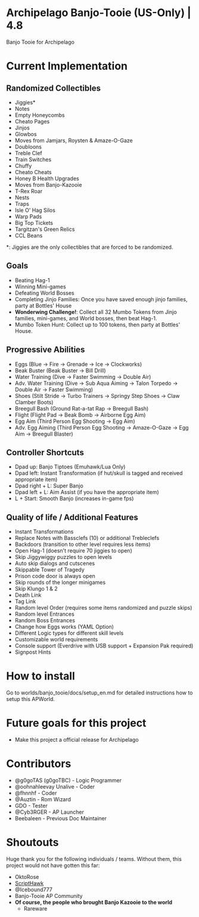 # Archipelago Banjo-Tooie (US-Only) | 4.8
Banjo Tooie for Archipelago 

# Current Implementation
## Randomized Collectibles
- Jiggies*
- Notes
- Empty Honeycombs
- Cheato Pages
- Jinjos
- Glowbos
- Moves from Jamjars, Roysten & Amaze-O-Gaze
- Doubloons
- Treble Clef
- Train Switches
- Chuffy
- Cheato Cheats
- Honey B Health Upgrades
- Moves from Banjo-Kazooie
- T-Rex Roar
- Nests
- Traps
- Isle O' Hag Silos
- Warp Pads
- Big Top Tickets
- Targitzan's Green Relics
- CCL Beans

\*: Jiggies are the only collectibles that are forced to be randomized.

## Goals
- Beating Hag-1
- Winning Mini-games
- Defeating World Bosses
- Completing Jinjo Families: Once you have saved enough jinjo families, party at Bottles' House
- <b>Wonderwing Challenge!</b>: Collect all 32 Mumbo Tokens from Jinjo families, mini-games, and World bosses, then beat Hag-1.
- Mumbo Token Hunt: Collect up to 100 tokens, then party at Bottles' House.

## Progressive Abilities
- Eggs (Blue -> Fire -> Grenade -> Ice -> Clockworks)
- Beak Buster (Beak Buster -> Bill Drill)
- Water Training (Dive -> Faster Swimming -> Double Air)
- Adv. Water Training (Dive -> Sub Aqua Aiming -> Talon Torpedo -> Double Air -> Faster Swimming)
- Shoes (Stilt Stride -> Turbo Trainers -> Springy Step Shoes -> Claw Clamber Boots)
- Breegull Bash (Ground Rat-a-tat Rap -> Breegull Bash)
- Flight (Flight Pad -> Beak Bomb -> Airborne Egg Aim)
- Egg Aim (Third Person Egg Shooting -> Egg Aim)
- Adv. Egg Aiming (Third Person Egg Shooting -> Amaze-O-Gaze -> Egg Aim -> Breegull Blaster)

## Controller Shortcuts
 - Dpad up: Banjo Tiptoes (Emuhawk/Lua Only)
 - Dpad left: Instant Transformation (if hut/skull is tagged and received appropriate item)
 - Dpad right + L: Super Banjo
 - Dpad left + L: Aim Assist (if you have the appropriate item)
 - L + Start: Smooth Banjo (increases in-game fps)

## Quality of life / Additional Features
- Instant Transformations
- Replace Notes with Bassclefs (10) or additional Trebleclefs
- Backdoors (transition to other level requires less items)
- Open Hag-1 (doesn't require 70 jiggies to open)
- Skip Jiggywiggy puzzles to open levels
- Auto skip dialogs and cutscenes
- Skippable Tower of Tragedy
- Prison code door is always open
- Skip rounds of the longer minigames
- Skip Klungo 1 & 2
- Death Link
- Tag Link
- Random level Order (requires some items randomized and puzzle skips)
- Random level Entrances
- Random Boss Entrances
- Change how Eggs works (YAML Option)
- Different Logic types for different skill levels
- Customizable world requirements
- Console support (Everdrive with USB support + Expansion Pak required)
- Signpost Hints

# How to install
Go to worlds/banjo_tooie/docs/setup_en.md for detailed instructions how to setup this APWorld.

# Future goals for this project
- Make this project a official release for Archipelago 


# Contributors
 - @g0goTAS (g0goTBC) - Logic Programmer
 - @oohnahleevay Unalive - Coder
 - @fhnnhf - Coder
 - @Auztin - Rom Wizard
 - GDO - Tester
 - @Cyb3RGER - AP Launcher
 - Beebaleen - Previous Doc Maintainer

# Shoutouts
Huge thank you for the following individuals / teams. Without them, this project would not have gotten this far:
 -  OktoRose
 - <a href='https://github.com/Isotarge/ScriptHawk'>ScriptHawk</a>
 - @Icebound777
 - Banjo-Tooie AP Community
 - **Of course, the people who brought Banjo Kazooie to the world**
    - Rareware
